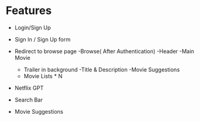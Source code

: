 
# Features
- Login/Sign Up 
 - Sign In / Sign Up form 
 - Redirect to browse page 
-Browse( After Authentication)
  -Header 
  -Main Movie
    - Trailer in background
    -Title & Description 
    -Movie Suggestions
     - Movie Lists * N


- Netflix GPT
 - Search Bar 
 - Movie  Suggestions
